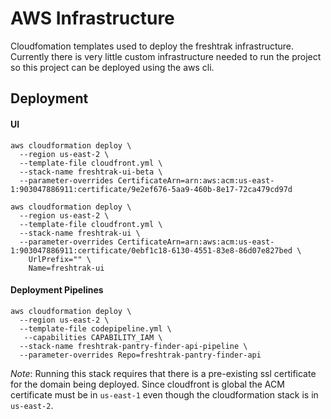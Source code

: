 # AWS Infrastructure

Cloudfomation templates used to deploy the freshtrak infrastructure.
Currently there is very little custom infrastructure needed to run the project so this project can be deployed using the aws cli.

## Deployment

#### UI

```
aws cloudformation deploy \
  --region us-east-2 \
  --template-file cloudfront.yml \
  --stack-name freshtrak-ui-beta \
  --parameter-overrides CertificateArn=arn:aws:acm:us-east-1:903047886911:certificate/9e2ef676-5aa9-460b-8e17-72ca479cd97d
```
```
aws cloudformation deploy \
  --region us-east-2 \
  --template-file cloudfront.yml \
  --stack-name freshtrak-ui \
  --parameter-overrides CertificateArn=arn:aws:acm:us-east-1:903047886911:certificate/0ebf1c18-6130-4551-83e8-86d07e827bed \
    UrlPrefix="" \
    Name=freshtrak-ui
```

#### Deployment Pipelines

```
aws cloudformation deploy \
  --region us-east-2 \
  --template-file codepipeline.yml \
   --capabilities CAPABILITY_IAM \
  --stack-name freshtrak-pantry-finder-api-pipeline \
  --parameter-overrides Repo=freshtrak-pantry-finder-api
```

*Note*: Running this stack requires that there is a pre-existing ssl certificate for the domain being deployed. Since cloudfront is global the ACM certificate must be in `us-east-1` even though the cloudformation stack is in `us-east-2`.

